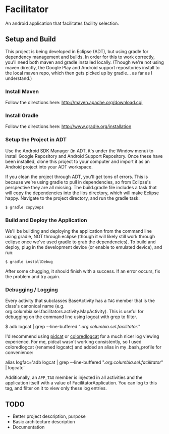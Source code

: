 Facilitator
===========

An android application that facilitates facility selection.

## Setup and Build
This project is being developed in Eclipse (ADT), but using gradle for dependency management and builds. In order for this to work correctly, you'll need both maven and gradle installed locally. (Though we're not using maven directly, the Google Play and Android support repositories install to the local maven repo, which then gets picked up by gradle... as far as I understand.)

### Install Maven
Follow the directions here: http://maven.apache.org/download.cgi

### Install Gradle
Follow the directions here: http://www.gradle.org/installation

### Setup the Project in ADT
Use the Android SDK Manager (in ADT, it's under the Window menu) to install Google Repository and Android Support Repository. Once these have been installed, clone this project to your computer and import it as an Android project into your ADT workspace.

If you clean the project through ADT, you'll get tons of errors. This is because we're using gradle to pull in dependencies, so from Eclipse's perspective they are all missing. The build.gradle file includes a task that will copy the dependencies into the libs directory, which will make Eclipse happy. Navigate to the project directory, and run the gradle task:

```
$ gradle copyDeps
```

### Build and Deploy the Application
We'll be building and deploying the application from the command line using gradle, NOT through eclipse (though it will likely still work through eclipse once we've used gradle to grab the dependencies). To build and deploy, plug in the development device (or enable to emulated device), and run:

```
$ gradle installDebug
```

After some chugging, it should finish with a success. If an error occurs, fix the problem and try again.

### Debugging / Logging
Every activity that subclasses BaseActivity has a `TAG` member that is the class's canonical name (e.g. org.columbia.sel.facilitators.activity.MapActivity). This is useful for debugging on the command line using logcat with grep to filter.

$ adb logcat | grep --line-buffered ".*org.columbia.sel.facilitator.*"

I'd recommend using [pidcat](https://github.com/JakeWharton/pidcat) or [coloredlogcat](http://jsharkey.org/blog/2009/04/22/modifying-the-android-logcat-stream-for-full-color-debugging/) for a much nicer log viewing experience. For me, pidcat wasn't working consistently, so I used coloredlogcat (renamed logcatc) and added an alias in my .bash_profile for convenience:

alias logfac='adb logcat | grep --line-buffered ".*org.columbia.sel.facilitator*" | logcatc'

Additionally, an `APP_TAG` member is injected in all activities and the application itself with a value of FacilitatorApplication. You can log to this tag, and filter on it to view only these log entries.

## TODO
- Better project description, purpose
- Basic architecture description
- Documentation
